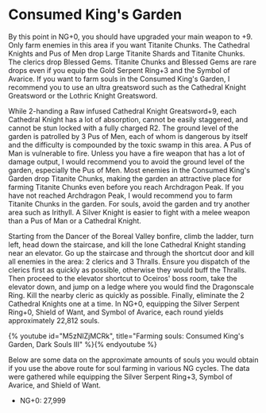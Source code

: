 # Consumed King's Garden

By this point in NG+0, you should have upgraded your main weapon to +9. Only
farm enemies in this area if you want Titanite Chunks. The Cathedral Knights and
Pus of Men drop Large Titanite Shards and Titanite Chunks. The clerics drop
Blessed Gems. Titanite Chunks and Blessed Gems are rare drops even if you equip
the Gold Serpent Ring+3 and the Symbol of Avarice. If you want to farm souls in
the Consumed King's Garden, I recommend you to use an ultra greatsword such as
the Cathedral Knight Greatsword or the Lothric Knight Greatsword.

While 2-handing a Raw infused Cathedral Knight Greatsword+9, each Cathedral
Knight has a lot of absorption, cannot be easily staggered, and cannot be stun
locked with a fully charged R2. The ground level of the garden is patrolled by 3
Pus of Men, each of whom is dangerous by itself and the difficulty is compounded
by the toxic swamp in this area. A Pus of Man is vulnerable to fire. Unless you
have a fire weapon that has a lot of damage output, I would recommend you to
avoid the ground level of the garden, especially the Pus of Men. Most enemies in
the Consumed King's Garden drop Titanite Chunks, making the garden an attractive
place for farming Titanite Chunks even before you reach Archdragon Peak. If you
have not reached Archdragon Peak, I would recommend you to farm Titanite Chunks
in the garden. For souls, avoid the garden and try another area such as
Irithyll. A Silver Knight is easier to fight with a melee weapon than a Pus of
Man or a Cathedral Knight.

Starting from the Dancer of the Boreal Valley bonfire, climb the ladder, turn
left, head down the staircase, and kill the lone Cathedral Knight standing near
an elevator. Go up the staircase and through the shortcut door and kill all
enemies in the area: 2 clerics and 3 Thralls. Ensure you dispatch of the clerics
first as quickly as possible, otherwise they would buff the Thralls. Then
proceed to the elevator shortcut to Oceiros' boss room, take the elevator down,
and jump on a ledge where you would find the Dragonscale Ring. Kill the nearby
cleric as quickly as possible. Finally, eliminate the 2 Cathedral Knights one at
a time. In NG+0, equipping the Silver Serpent Ring+0, Shield of Want, and Symbol
of Avarice, each round yields approximately 22,812 souls.

{% youtube id="M5zNIZjMCRk", title="Farming souls: Consumed King's Garden, Dark Souls III" %}{% endyoutube %}

Below are some data on the approximate amounts of souls you would obtain if you
use the above route for soul farming in various NG cycles. The data were
gathered while equipping the Silver Serpent Ring+3, Symbol of Avarice, and
Shield of Want.

-   NG+0: 27,999

